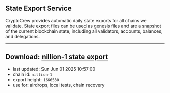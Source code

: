 ## State Export Service
CryptoCrew provides automatic daily state exports for all chains we validate. State export files can be used as genesis files and are a snapshot of the current blockchain state, including all validators, accounts, balances, and delegations.

---
**Download: [nillion-1 state export](https://ccv-s3.nbg1.your-objectstorage.com/SERVICE/nillion/nillion-1_export_1666530.json)**
---

- last updated: Sun Jun 01 2025 10:57:00
- chain id: `nillion-1`
- export height: `1666530`
- use for: airdrops, local tests, chain recovery
